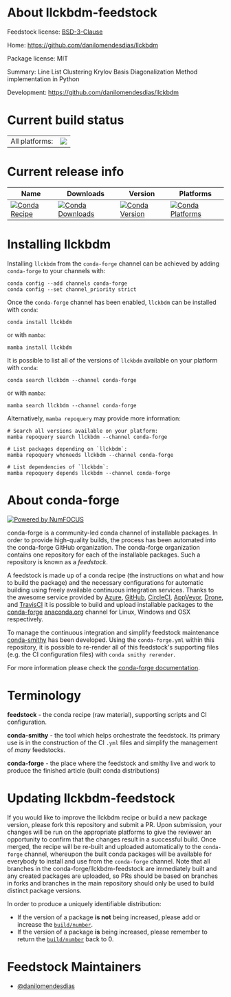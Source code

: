 About llckbdm-feedstock
=======================

Feedstock license: [BSD-3-Clause](https://github.com/conda-forge/llckbdm-feedstock/blob/main/LICENSE.txt)

Home: https://github.com/danilomendesdias/llckbdm

Package license: MIT

Summary: Line List Clustering Krylov Basis Diagonalization Method implementation in Python

Development: https://github.com/danilomendesdias/llckbdm

Current build status
====================


<table><tr><td>All platforms:</td>
    <td>
      <a href="https://dev.azure.com/conda-forge/feedstock-builds/_build/latest?definitionId=10589&branchName=main">
        <img src="https://dev.azure.com/conda-forge/feedstock-builds/_apis/build/status/llckbdm-feedstock?branchName=main">
      </a>
    </td>
  </tr>
</table>

Current release info
====================

| Name | Downloads | Version | Platforms |
| --- | --- | --- | --- |
| [![Conda Recipe](https://img.shields.io/badge/recipe-llckbdm-green.svg)](https://anaconda.org/conda-forge/llckbdm) | [![Conda Downloads](https://img.shields.io/conda/dn/conda-forge/llckbdm.svg)](https://anaconda.org/conda-forge/llckbdm) | [![Conda Version](https://img.shields.io/conda/vn/conda-forge/llckbdm.svg)](https://anaconda.org/conda-forge/llckbdm) | [![Conda Platforms](https://img.shields.io/conda/pn/conda-forge/llckbdm.svg)](https://anaconda.org/conda-forge/llckbdm) |

Installing llckbdm
==================

Installing `llckbdm` from the `conda-forge` channel can be achieved by adding `conda-forge` to your channels with:

```
conda config --add channels conda-forge
conda config --set channel_priority strict
```

Once the `conda-forge` channel has been enabled, `llckbdm` can be installed with `conda`:

```
conda install llckbdm
```

or with `mamba`:

```
mamba install llckbdm
```

It is possible to list all of the versions of `llckbdm` available on your platform with `conda`:

```
conda search llckbdm --channel conda-forge
```

or with `mamba`:

```
mamba search llckbdm --channel conda-forge
```

Alternatively, `mamba repoquery` may provide more information:

```
# Search all versions available on your platform:
mamba repoquery search llckbdm --channel conda-forge

# List packages depending on `llckbdm`:
mamba repoquery whoneeds llckbdm --channel conda-forge

# List dependencies of `llckbdm`:
mamba repoquery depends llckbdm --channel conda-forge
```


About conda-forge
=================

[![Powered by
NumFOCUS](https://img.shields.io/badge/powered%20by-NumFOCUS-orange.svg?style=flat&colorA=E1523D&colorB=007D8A)](https://numfocus.org)

conda-forge is a community-led conda channel of installable packages.
In order to provide high-quality builds, the process has been automated into the
conda-forge GitHub organization. The conda-forge organization contains one repository
for each of the installable packages. Such a repository is known as a *feedstock*.

A feedstock is made up of a conda recipe (the instructions on what and how to build
the package) and the necessary configurations for automatic building using freely
available continuous integration services. Thanks to the awesome service provided by
[Azure](https://azure.microsoft.com/en-us/services/devops/), [GitHub](https://github.com/),
[CircleCI](https://circleci.com/), [AppVeyor](https://www.appveyor.com/),
[Drone](https://cloud.drone.io/welcome), and [TravisCI](https://travis-ci.com/)
it is possible to build and upload installable packages to the
[conda-forge](https://anaconda.org/conda-forge) [anaconda.org](https://anaconda.org/)
channel for Linux, Windows and OSX respectively.

To manage the continuous integration and simplify feedstock maintenance
[conda-smithy](https://github.com/conda-forge/conda-smithy) has been developed.
Using the ``conda-forge.yml`` within this repository, it is possible to re-render all of
this feedstock's supporting files (e.g. the CI configuration files) with ``conda smithy rerender``.

For more information please check the [conda-forge documentation](https://conda-forge.org/docs/).

Terminology
===========

**feedstock** - the conda recipe (raw material), supporting scripts and CI configuration.

**conda-smithy** - the tool which helps orchestrate the feedstock.
                   Its primary use is in the construction of the CI ``.yml`` files
                   and simplify the management of *many* feedstocks.

**conda-forge** - the place where the feedstock and smithy live and work to
                  produce the finished article (built conda distributions)


Updating llckbdm-feedstock
==========================

If you would like to improve the llckbdm recipe or build a new
package version, please fork this repository and submit a PR. Upon submission,
your changes will be run on the appropriate platforms to give the reviewer an
opportunity to confirm that the changes result in a successful build. Once
merged, the recipe will be re-built and uploaded automatically to the
`conda-forge` channel, whereupon the built conda packages will be available for
everybody to install and use from the `conda-forge` channel.
Note that all branches in the conda-forge/llckbdm-feedstock are
immediately built and any created packages are uploaded, so PRs should be based
on branches in forks and branches in the main repository should only be used to
build distinct package versions.

In order to produce a uniquely identifiable distribution:
 * If the version of a package **is not** being increased, please add or increase
   the [``build/number``](https://docs.conda.io/projects/conda-build/en/latest/resources/define-metadata.html#build-number-and-string).
 * If the version of a package **is** being increased, please remember to return
   the [``build/number``](https://docs.conda.io/projects/conda-build/en/latest/resources/define-metadata.html#build-number-and-string)
   back to 0.

Feedstock Maintainers
=====================

* [@danilomendesdias](https://github.com/danilomendesdias/)


